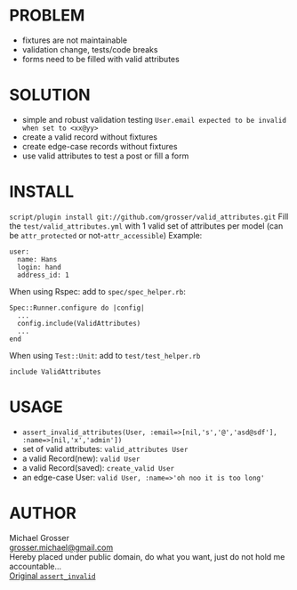 PROBLEM
=======
 - fixtures are not maintainable
 - validation change, tests/code breaks
 - forms need to be filled with valid attributes


SOLUTION
========
 - simple and robust validation testing `User.email expected to be invalid when set to <xx@yy>`
 - create a valid record without fixtures
 - create edge-case records without fixtures
 - use valid attributes to test a post or fill a form


INSTALL
=======
`script/plugin install git://github.com/grosser/valid_attributes.git`
Fill the `test/valid_attributes.yml` with 1 valid set of attributes per model
(can be `attr_protected` or not-`attr_accessible`)
Example:

    user:
      name: Hans
      login: hand
      address_id: 1

When using Rspec: add to `spec/spec_helper.rb`:

    Spec::Runner.configure do |config|
      ...
      config.include(ValidAttributes)
      ...
    end

When using `Test::Unit`: add to `test/test_helper.rb`

    include ValidAttributes

USAGE
=====
 - `assert_invalid_attributes(User, :email=>[nil,'s','@','asd@sdf'], :name=>[nil,'x','admin'])`
 - set of valid attributes: `valid_attributes User`
 - a valid Record(new): `valid User`
 - a valid Record(saved): `create_valid User`
 - an edge-case User: `valid User, :name=>'oh noo it is too long'`

 
AUTHOR
======
Michael Grosser  
grosser.michael@gmail.com  
Hereby placed under public domain, do what you want, just do not hold me accountable...  
[Original `assert_invalid`](http://www.railsforum.com/viewtopic.php?id=741)
